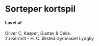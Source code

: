 # Sorteper kortspil


#### Lavet af 
Oliver C, Kasper, Gustav & Celia.<br>
2.i Kerm/It - H. C. Ørsted Gymnasiet Lyngby